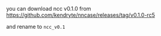 


you can download ncc v0.1.0 from https://github.com/kendryte/nncase/releases/tag/v0.1.0-rc5

and rename to `ncc_v0.1`


